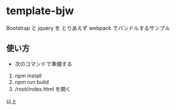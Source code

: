 # template-bjw
Bootstrap と jquery を
とりあえず webpack でバンドルするサンプル

## 使い方

* 次のコマンドで準備する

1. npm install
2. npm run build
3. /root/index.html を開く

以上